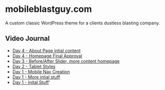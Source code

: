 # mobileblastguy.com
A custom classic WordPress theme for a clients dustless blasting company. 

## Video Journal
- [Day 4 - About Page intial content](https://youtu.be/JSv0N2iwSvQ)
- [Day 4 - Homepage Final Approval](https://youtu.be/2BMIsDmBJVo)
- [Day 3 - Before/After Slider, more content homepage](https://youtu.be/KsJrcbYqRXQ)
- [Day 2 - Tablet Styles](https://youtu.be/d3E-yVRLHlc)
- [Day 1 - Mobile Nav Creation](https://youtu.be/9BNq1JqYR5A)
- [Day 1 - More intial stuff](https://youtu.be/Ejg7QIe1dNo)
- [Day 1 - Inital Stuff](https://youtu.be/F52Tde20H0s)'

